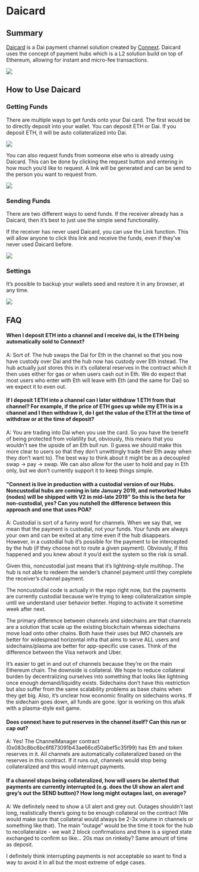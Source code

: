# Daicard

## Summary

[Daicard](https://daicard.io) is a Dai payment channel solution created by [Connext](https://connext.network/). Daicard uses the concept of payment hubs which is a L2 solution build on top of Ethereum, allowing for instant and micro-fee transactions.

![](/assets/images/daicard_splash.png)

## How to Use Daicard

### Getting Funds

There are multiple ways to get funds onto your Dai card. The first would be to directly deposit into your wallet. You can deposit ETH or Dai. If you deposit ETH, it will be auto collateralized into Dai.

![](/assets/images/daicard_deposit.png)

You can also request funds from someone else who is already using Daicard. This can be done by clicking the request button and entering in how much you’d like to request. A link will be generated and can be send to the person you want to request from.

![](/assets/images/daicard_request.png)

### Sending Funds

There are two different ways to send funds. If the receiver already has a Daicard, then it’s best to just use the simple send functionality.

If the receiver has never used Daicard, you can use the Link function. This will allow anyone to click this link and receive the funds, even if they’ve never used Daicard before.

![](/assets/images/daicard_send.png)

### Settings

It’s possible to backup your wallets seed and restore it in any browser, at any time.

![](/assets/images/daicard_settings.png)

## FAQ

#### When I deposit ETH into a channel and I receive dai, is the ETH being automatically sold to Connext? 

A: Sort of. The hub swaps the Dai for Eth in the channel so that you now have custody over Dai and the hub now has custody over Eth instead. The hub actually just stores this in it’s collateral reserves in the contract which it then uses either for gas or when users cash out in Eth. We do expect that most users who enter with Eth will leave with Eth (and the same for Dai) so we expect it to even out. 

#### If I deposit 1 ETH into a channel can I later withdraw 1 ETH from that channel? For example, if the price of ETH goes up while my ETH is in a channel and I then withdraw it, do I get the value of the ETH at the time of withdraw or at the time of deposit?

A: You are trading into Dai when you use the card. So you have the benefit of being protected from volatility but, obviously, this means that you wouldn’t see the upside of an Eth bull run. (I guess we should make this more clear to users so that they don’t unwittingly trade their Eth away when they don’t want to). The best way to think about it might be as a decoupled swap -> pay -> swap. We can also allow for the user to hold and pay in Eth only, but we don’t currently support it to keep things simple. 

#### "Connext is live in production with a custodial version of our Hubs. Noncustodial hubs are coming in late January 2019, and networked Hubs (nodes) will be shipped with V2 in mid-late 2019" So this is the beta for non-custodial, yes? Can you nutshell the difference between this approach and one that uses POA?

A: Custodial is sort of a funny word for channels. When we say that, we mean that the payment is custodial, not your funds. Your funds are always your own and can be exited at any time even if the hub disappears. However, in a custodial hub it’s possible for the payment to be intercepted by the hub (if they choose not to route a given payment). Obviously, if this happened and you knew about it you’d exit the system so the risk is small.

Given this, noncustodial just means that it’s lightning-style multihop. The hub is not able to redeem the sender’s channel payment until they complete the receiver’s channel payment.

The noncustodial code is actually in the repo right now, but the payments are currently custodial because we’re trying to keep collateralization simple until we understand user behavior better. Hoping to activate it sometime week after next.

The primary difference between channels and sidechains are that channels are a solution that scale up the existing blockchain whereas sidechains move load onto other chains. Both have their uses but IMO channels are better for widespread horizontal infra that aims to serve ALL users and sidechains/plasma are better for app-specific use cases. Think of the difference between the Visa network and Uber.

It’s easier to get in and out of channels because they’re on the main Ethereum chain. The downside is collateral. We hope to reduce collateral burden by decentralizing ourselves into something that looks like lightning once enough demand/liquidity exists. Sidechains don’t have this restriction but also suffer from the same scalability problems as base chains when they get big. Also, it’s unclear how economic finality on sidechains works. If the sidechain goes down, all funds are gone. Igor is working on this afaik with a plasma-style exit game.

#### Does connext have to put reserves in the channel itself? Can this run or cap out?

A: Yes! The ChannelManager contract (0x083c8bc6bc6f873091b43ae66cd50abef5c35f99) has Eth and token reserves in it. All channels are automatically collateralized based on the reserves in this contract. If it runs out, channels would stop being collateralized and this would interrupt payments.

#### If a channel stops being collateralized, how will users be alerted that payments are currently interrupted (e.g. does the UI show an alert and grey’s out the SEND button)? How long might outages last, on average?

A: We definitely need to show a UI alert and grey out. Outages shouldn’t last long, realistically there’s going to be enough collateral on the contract (We would make sure that collateral would always be 2-3x volume in channels or something like that). The main “outage” would be the time it took for the hub to recollateralize - we wait 2 block confirmations and there is a signed state exchanged to confirm so like… 20s max on rinkeby? Same amount of time as deposit.

I definitely think interrupting payments is not acceptable so want to find a way to avoid it in all but the most extreme of edge cases.




